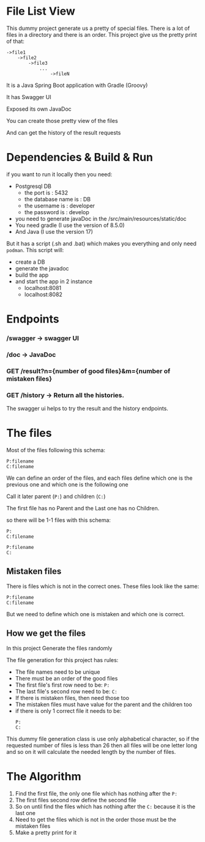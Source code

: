 # File List View
This dummy project generate us a pretty of special files. 
There is a lot of files in a directory and there is an order. 
This project give us the pretty print of that: 
```text
->file1
    ->file2
        ->file3
            ...
                ->fileN
```

It is a Java Spring Boot application with Gradle (Groovy)

It has Swagger UI

Exposed its own JavaDoc

You can create those pretty view of the files

And can get the history of the result requests

# Dependencies & Build & Run
if you want to run it locally then you need:
- Postgresql DB
  - the port is :  5432
  - the database name is : DB
  - the username is : developer
  - the password is : develop
- you need to generate javaDoc in the /src/main/resources/static/doc
- You need gradle (I use the version of 8.5.0)
- And Java (I use the version 17)

But it has a script (.sh and .bat) which makes you everything and only need `podman`.
This script will:
- create a DB
- generate the javadoc
- build the app
- and start the app in 2 instance
  - localhost:8081
  - localhost:8082


# Endpoints

### /swagger -> swagger UI
### /doc -> JavaDoc
### GET /result?n={number of good files}&m={number of mistaken files}
### GET /history -> Return all the histories. 


The swagger ui helps to try the result and the history endpoints.

# The files
Most of the files following this schema:

```text
P:filename
C:filename
```

We can define an order of the files, and each files define which one is the previous one and which one is the following one

Call it later parent (`P:`) and children (`C:`)

The first file has no Parent and the Last one has no Children. 

so there will be 1-1 files with this schema: 

```text
P:
C:filename
```

```text
P:filename
C:
```

## Mistaken files
There is files which is not in the correct ones. These files look like the same:
```text
P:filename
C:filename
```
But we need to define which one is mistaken and which one is correct.

## How we get the files

In this project Generate the files randomly

The file generation for this project has rules:
- The file names need to be unique
- There must be an order of the good files
- The first file's first row need to be: `P:` 
- The last file's second row need to be: `C:`
- If there is mistaken files, then need those too
- The mistaken files must have value for the parent and the children too 
- if there is only 1 correct file it needs to be:
  ```text
  P:
  C:
  ```

This dummy file generation class is use only alphabetical character, 
so if the requested number of files is less than 26 then all files will be one letter long
and so on it will calculate the needed length by the number of files.

# The Algorithm

1. Find the first file, the only one file which has nothing after the `P:`
2. The first files second row define the second file
3. So on until find the files which has nothing after the `C:` because it is the last one
4. Need to get the files which is not in the order those must be the mistaken files 
5. Make a pretty print for it

